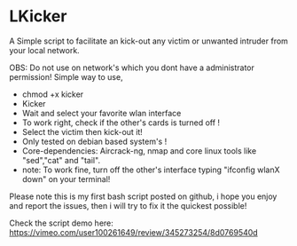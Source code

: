 # LKicker
A Simple script to facilitate an kick-out any victim or unwanted intruder from your local network.


OBS: Do not use on network's which you dont have a administrator permission!
Simple way to use,
  - chmod +x kicker
  - Kicker
  - Wait and select your favorite wlan interface
  - To work right, check if the other's cards is turned off !
  - Select the victim then kick-out it!
  - Only tested on debian based system's !
  - Core-dependencies: Aircrack-ng, nmap and core linux tools like "sed","cat" and "tail".
  - note: To work fine, turn off the other's interface typing "ifconfig wlanX down" on your terminal!

Please note this is my first bash script posted on github, i hope you enjoy and report the issues, then i will try to fix it the quickest possible!

Check the script demo here: https://vimeo.com/user100261649/review/345273254/8d0769540d
